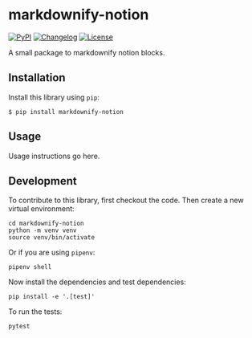 # markdownify-notion

[![PyPI](https://img.shields.io/pypi/v/markdownify-notion.svg)](https://pypi.org/project/markdownify-notion/)
[![Changelog](https://img.shields.io/github/v/release/chekos/markdownify-notion?include_prereleases&label=changelog)](https://github.com/chekos/markdownify-notion/releases)
[![License](https://img.shields.io/badge/license-Apache%202.0-blue.svg)](https://github.com/chekos/markdownify-notion/blob/main/LICENSE)

A small package to markdownify notion blocks.

## Installation

Install this library using `pip`:

    $ pip install markdownify-notion

## Usage

Usage instructions go here.

## Development

To contribute to this library, first checkout the code. Then create a new virtual environment:

    cd markdownify-notion
    python -m venv venv
    source venv/bin/activate

Or if you are using `pipenv`:

    pipenv shell

Now install the dependencies and test dependencies:

    pip install -e '.[test]'

To run the tests:

    pytest
